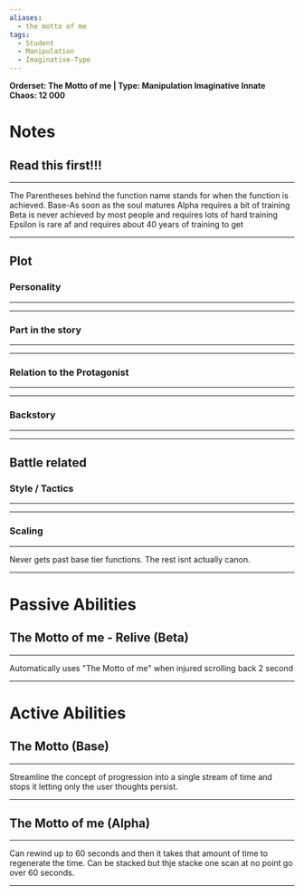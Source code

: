```yaml
---
aliases:
  - the motto of me
tags:
  - Student
  - Manipulation
  - Imaginative-Type
---
```

**Orderset: The Motto of me  | Type: Manipulation Imaginative
Innate Chaos:  12 000**

# Notes
## Read this first!!!
___
The Parentheses behind the function name stands for when the function is achieved.
Base-As soon as the soul matures
Alpha requires a bit of training 
Beta is never achieved by most people and requires lots of hard training
Epsilon is rare af and requires about 40 years of training to get
___


## Plot
### Personality
___

___
### Part in the story
___

___
### Relation to the Protagonist
___

___
### Backstory
___

___

## Battle related

### Style / Tactics
___

___
### Scaling 
___
Never gets past base tier functions. The rest isnt actually canon.
___


# Passive Abilities
## The Motto of me - Relive (Beta)
___
Automatically uses "The Motto of me" when injured scrolling back 2 second
___


# Active Abilities
## The Motto (Base)
___
Streamline the concept of progression into a single stream of time and stops it letting only the user thoughts persist.
___
## The Motto of me (Alpha)
___
Can rewind up to 60 seconds and then it takes that amount of time to regenerate the time. Can be stacked but thje stacke one scan at no point go over 60 seconds.
___
